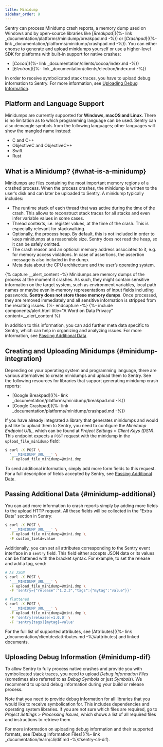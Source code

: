 ```yaml
---
title: Minidump
sidebar_order: 8
---
```


Sentry can process Minidump crash reports, a memory dump used on Windows and by open-source libraries like [_Breakpad_]({%- link _documentation/platforms/minidump/breakpad.md -%}) or [_Crashpad_]({%- link _documentation/platforms/minidump/crashpad.md -%}). You can either choose to generate and upload minidumps yourself or use a higher-level SDK for platforms with built-in support for native crashes:

-   [_Cocoa_]({%- link _documentation/clients/cocoa/index.md -%})
-   [_Electron_]({%- link _documentation/clients/electron/index.md -%})

In order to receive symbolicated stack traces, you have to upload debug information to Sentry. For more information, see [Uploading Debug Information](#minidump-dif).

## Platform and Language Support

Minidumps are currently supported for **Windows, macOS and Linux**. There is no limitation as to which programming language can be used. Sentry can also demangle symbols from the following languages; other languages will show the mangled name instead:

-   C and C++
-   ObjectiveC and ObjectiveC++
-   Swift
-   Rust

## What is a Minidump? {#what-is-a-minidump}

Minidumps are files containing the most important memory regions of a crashed process. When the process crashes, the minidump is written to the user’s disk and can later be uploaded to Sentry. A minidump typically includes:

-   The runtime stack of each thread that was active during the time of the crash. This allows to reconstruct stack traces for all stacks and even infer variable values in some cases.
-   Thread contexts, i.e. register values, at the time of the crash. This is especially relevant for stackwalking.
-   Optionally, the process heap. By default, this is not included in order to keep minidumps at a reasonable size. Sentry does not read the heap, so it can be safely omitted.
-   The crash reason and an optional memory address associated to it, e.g. for memory access violations. In case of assertions, the assertion message is also included in the dump.
-   Meta data about the CPU architecture and the user’s operating system.

{% capture __alert_content -%}
Minidumps are memory dumps of the process at the moment it crashes. As such, they might contain sensitive information on the target system, such as environment variables, local path names or maybe even in-memory representations of input fields including passwords. **Sentry does not store these memory dumps**. Once processed, they are removed immediately and all sensitive information is stripped from the resulting issues.
{%- endcapture -%}
{%- include components/alert.html
  title="A Word on Data Privacy"
  content=__alert_content
%}

In addition to this information, you can add further meta data specific to Sentry, which can help in organizing and analyzing issues. For more information, see [Passing Additional Data](#minidump-additional).

## Creating and Uploading Minidumps {#minidump-integration}

Depending on your operating system and programming language, there are various alternatives to create minidumps and upload them to Sentry. See the following resources for libraries that support generating minidump crash reports:

-   [Google Breakpad]({%- link _documentation/platforms/minidump/breakpad.md -%})
-   [Google Crashpad]({%- link _documentation/platforms/minidump/crashpad.md -%})

If you have already integrated a library that generates minidumps and would just like to upload them to Sentry, you need to configure the _Minidump Endpoint URL_, which can be found at _Project Settings > Client Keys (DSN)_. This endpoint expects a `POST` request with the minidump in the `upload_file_minidump` field:

```bash
$ curl -X POST \
  '___MINIDUMP_URL___' \
  -F upload_file_minidump=@mini.dmp
```

To send additional information, simply add more form fields to this request. For a full description of fields accepted by Sentry, see [Passing Additional Data](#minidump-additional).

## Passing Additional Data {#minidump-additional}

You can add more information to crash reports simply by adding more fields to the upload HTTP request. All these fields will be collected in the “Extra Data” section in Sentry:

```bash
$ curl -X POST \
  '___MINIDUMP_URL___' \
  -F upload_file_minidump=@mini.dmp \
  -F custom_field=value
```

Additionally, you can set all attributes corresponding to the Sentry event interface in a `sentry` field. This field either accepts JSON data or its values can be flattened with the bracket syntax. For example, to set the release and add a tag, send:

```bash
# As JSON
$ curl -X POST \
  '___MINIDUMP_URL___' \
  -F upload_file_minidump=@mini.dmp \
  -F 'sentry={"release":"1.2.3","tags":{"mytag":"value"}}'

# flattened
$ curl -X POST \
  '___MINIDUMP_URL___' \
  -F upload_file_minidump=@mini.dmp \
  -F 'sentry[release]=1.0.0' \
  -F 'sentry[tags][mytag]=value'
```

For the full list of supported attributes, see [Attributes]({%- link _documentation/clientdev/attributes.md -%}#attributes) and linked documents.

## Uploading Debug Information {#minidump-dif}

To allow Sentry to fully process native crashes and provide you with symbolicated stack traces, you need to upload _Debug Information Files_ (sometimes also referred to as _Debug Symbols_ or just _Symbols_). We recommend to upload debug information during your build or release process.

Note that you need to provide debug information for all libraries that you would like to receive symbolication for. This includes dependencies and operating system libraries. If you are not sure which files are required, go to _Project Settings > Processing Issues_, which shows a list of all required files and instructions to retrieve them.

For more information on uploading debug information and their supported formats, see [Debug Information Files]({%- link _documentation/learn/cli/dif.md -%}#sentry-cli-dif).
